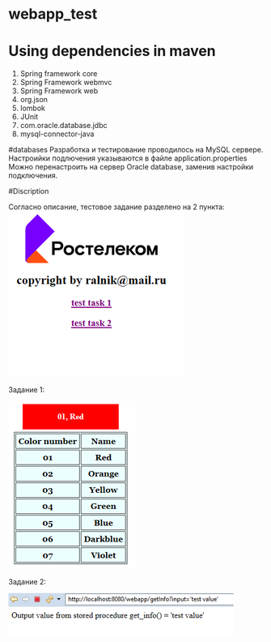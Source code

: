 # webapp_test

# Using dependencies in maven
1. Spring framework core
2. Spring Framework webmvc
3. Spring Framework web
4. org.json
5. lombok
6. JUnit
7. com.oracle.database.jdbc
8. mysql-connector-java

#databases
Разработка и тестирование проводилось на MySQL сервере.
Настроийки подлючения указываются в файле application.properties
Можно перенастроить на сервер Oracle databasе, заменив настройки подключения.


#Discription

Согласно описание, тестовое задание разделено на 2 пункта:
![](index.png)

Задание 1: </p>
![](task1.png)

Задание 2:</p>
![](task2.png)
